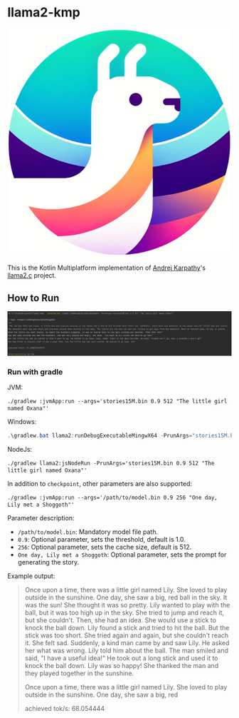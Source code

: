 # llama2-kmp

![llama2-kmp](docs/llama2-kmp.png)

This is the Kotlin Multiplatform implementation of [Andrej Karpathy](https://karpathy.ai/)'s [llama2.c](https://github.com/karpathy/llama2.c) project.

## How to Run

![15M](docs/model_15M.png)

### Run with gradle

JVM:
```shell
./gradlew :jvmApp:run --args='stories15M.bin 0.9 512 "The little girl named Oxana"'
```

Windows:
```powershell
.\gradlew.bat llama2:runDebugExecutableMingwX64 -PrunArgs="stories15M.bin 0.9 512 'The little girl named Oxana'"
```

NodeJs:
```shell
./gradlew llama2:jsNodeRun -PrunArgs='stories15M.bin 0.9 512 "The little girl named Oxana"'
```

In addition to `checkpoint`, other parameters are also supported:

```shell
./gradlew :jvmApp:run --args='/path/to/model.bin 0.9 256 "One day, Lily met a Shoggoth"'
```

Parameter description:

- `/path/to/model.bin`: Mandatory model file path.
- `0.9`: Optional parameter, sets the threshold, default is 1.0.
- `256`: Optional parameter, sets the cache size, default is 512.
- `One day, Lily met a Shoggoth`: Optional parameter, sets the prompt for generating the story.

Example output:

>Once upon a time, there was a little girl named Lily. She loved to play outside in the sunshine. One day, she saw a big, red ball in the sky. It was the sun! She thought it was so pretty.
Lily wanted to play with the ball, but it was too high up in the sky. She tried to jump and reach it, but she couldn't. Then, she had an idea. She would use a stick to knock the ball down.
Lily found a stick and tried to hit the ball. But the stick was too short. She tried again and again, but she couldn't reach it. She felt sad.
Suddenly, a kind man came by and saw Lily. He asked her what was wrong. Lily told him about the ball. The man smiled and said, "I have a useful idea!" He took out a long stick and used it to knock the ball down. Lily was so happy! She thanked the man and they played together in the sunshine.
>
>Once upon a time, there was a little girl named Lily. She loved to play outside in the sunshine. One day, she saw a big, red
>
> achieved tok/s: 68.054444
